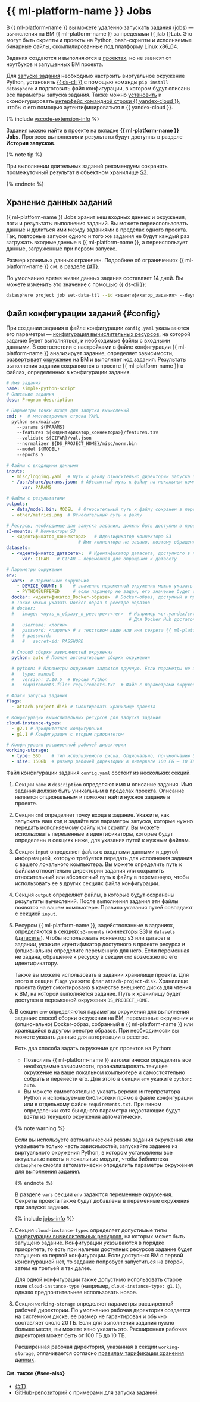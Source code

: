 # {{ ml-platform-name }} Jobs

В {{ ml-platform-name }} вы можете удаленно запускать задания (jobs) — вычисления на ВМ {{ ml-platform-name }} за пределами {{ jlab }}Lab. Это могут быть скрипты и проекты на Python, bash-скрипты и исполняемые бинарные файлы, скомпилированные под платформу Linux x86_64.

Задания создаются и выполняются в [проектах](../project.md), но не зависят от ноутбуков и запущенных ВМ проекта. 

Для [запуска задания](../../operations/projects/work-with-jobs.md) необходимо настроить виртуальное окружение Python, установить [{{ ds-cli }}](cli.md) с помощью команды `pip install datasphere` и подготовить файл конфигурации, в котором будут описаны все параметры запуска задания. Также можно [установить](../../../cli/quickstart.md) и сконфигурировать [интерфейс командной строки {{ yandex-cloud }}](../../../cli/), чтобы с его помощью аутентифицироваться в {{ yandex-cloud }}.

{% include [vscode-extension-info](../../../_includes/datasphere/vscode-extension-info.md) %}

Задания можно найти в проекте на вкладке **{{ ml-platform-name }} Jobs**. Прогресс выполнения и результаты будут доступны в разделе **История запусков**.

{% note tip %}

При выполнении длительных заданий рекомендуем сохранять промежуточный результат в объектном хранилище [S3](../../../glossary/s3.md).

{% endnote %}

## Хранение данных заданий

{{ ml-platform-name }} Jobs хранит кеш входных данных и окружения, логи и результаты выполнения заданий. Вы можете переиспользовать данные и делиться ими между заданиями в пределах одного проекта. Так, повторные запуски одного и того же задания не будут каждый раз загружать входные данные в {{ ml-platform-name }}, а переиспользует данные, загруженные при первом запуске. 

Размер хранимых данных ограничен. Подробнее об ограничениях {{ ml-platform-name }} см. в разделе [{#T}](../limits.md).

По умолчанию время жизни данных задания составляет 14 дней. Вы можете изменить это значение с помощью {{ ds-cli }}:

```bash
datasphere project job set-data-ttl --id <идентификатор_задания> --days <время_жизни_в_днях>
```

## Файл конфигурации заданий {#config}

При создании задания в файле конфигурации `config.yaml` указываются его параметры — [конфигурация вычислительных ресурсов](../configurations.md), на которой задание будет выполняться, и необходимые файлы с входными данными. В соответствии с настройками в файле конфигурации {{ ml-platform-name }} анализирует задание, определяет зависимости, [развертывает окружение](environment.md) на ВМ и выполняет код задания. Результаты выполнения задания сохраняются в проекте {{ ml-platform-name }} в файлах, определенных в конфигурации задания.

```yaml
# Имя задания
name: simple-python-script 
# Описание задания
desc: Program description 

# Параметры точки входа для запуска вычислений
cmd: >  # многострочная строка YAML
  python src/main.py 
    --params ${PARAMS} 
    --features ${<идентификатор_коннектора>}/features.tsv 
    --validate ${CIFAR}/val.json
    --normalizer ${DS_PROJECT_HOME}/misc/norm.bin
    --model ${MODEL}
    --epochs 5

# Файлы с входящими данными 
inputs:
  - misc/logging.yaml  # Путь к файлу относительно директории запуска задания на локальном компьютере
  - /usr/share/params.json: # Абсолютный путь к файлу на локальном компьютере сохранен в переменную PARAMS
      var: PARAMS

# Файлы с результатами
outputs:
  - data/model.bin: MODEL  # Относительный путь к файлу сохранен в переменную MODEL
  - other/metrics.png  # Относительный путь к файлу

# Ресурсы, необходимые для запуска задания, должны быть доступны в проекте 
s3-mounts: # Коннекторы S3
  - <идентификатор_коннектора>   # Идентификатор коннектора S3
                           # Имя коннектора не задано, поэтому обращение к коннектору возможно по его идентификатору
datasets:
  - <идентификатор_датасета>:  # Идентификатор датасета, доступного в проекте
      var: CIFAR   # CIFAR — переменная для обращения к датасету

# Параметры окружения       
env:
  vars:  # Переменные окружения
    - DEVICE_COUNT: 8    # значение переменной окружения можно указать явно
    - PYTHONBUFFERED     # если параметр не задан, его значение будет определено из текущего окружения
  docker: <идентификатор_Docker-образа>  # Docker-образ, доступный в проекте {{ ml-platform-name }}
  # Также можно указать Docker-образ в реестре образов
  # docker:
  #   image: <путь_к_образу_в_реестре>:<тег>  # Например <cr.yandex/crtabcdef12345678900/myenv:0.1>
                                              # Для Docker Hub достаточно указать `<имя>:<тег>`, например `ubuntu:focal` 
  #   username: <логин>
  #   password: <пароль> # в текстовом виде или имя секрета {{ ml-platform-name }}
  #   # password:
  #   #   secret-id: PASSWORD

  # Способ сборки зависимостей окружения
  python: auto # Полная автоматизация сборки окружения

  # python: # Параметры окружения задаются вручную. Если параметры не заданы, их значения будут определены из текущего окружения автоматически
  #   type: manual
  #   version: 3.10.5  # Версия Python
  #   requirements-file: requirements.txt  # Файл с параметрами окружения

# Флаги запуска задания
flags:
  - attach-project-disk # Смонтировать хранилище проекта

# Конфигурации вычислительных ресурсов для запуска задания
cloud-instance-types: 
  - g2.1 # Приоритетная конфигурация
  - g1.1 # Конфигурация с вторым приоритетом

# Конфигурация расширенной рабочей директории
working-storage:
  - type: SSD    # тип используемого диска. Опционально, по-умолчанию SSD. Доступные значения: SSD
  - size: 150Gb  # размер рабочей директории в интервале 100 ГБ — 10 ТБ
```

Файл конфигурации задания `config.yaml` состоит из нескольких секций.

1. Секции `name` и `description` определяют имя и описание задания. Имя задания должно быть уникальным в пределах проекта. Описание является опциональным и поможет найти нужное задание в проекте.

1. Секция `cmd` определяет точку входа в задание. Укажите, как запускать ваш код и задайте все параметры запуска, которые нужно передать исполняемому файлу или скрипту. Вы можете использовать переменные и идентификаторы, которые будут определены в секциях ниже, для указания путей к нужным файлам.

1. Секция `input` определяет файлы с входными данными и другой информацией, которую требуется передать для исполнения задания с вашего локального компьютера. Вы можете определить путь к файлам относительно директории задания или сохранить относительный или абсолютный путь к файлу в переменную, чтобы использовать ее в других секциях файла конфигурации.

1. Секция `output` определяет файлы, в которые будут сохранены результаты вычислений. После выполнения задания эти файлы появятся на вашем компьютере. Правила указания путей совпадают с секцией `input`.

1. Ресурсы {{ ml-platform-name }}, задействованные в заданиях, определяются в секциях `s3-mounts` ([коннекторы S3](../s3-connector.md)) и `datasets` ([датасеты](../dataset.md)). Чтобы использовать коннектор s3 или датасет в задании, укажите идентификатор доступного в проекте ресурса и (опционально) определите переменную для него. Если переменная не задана, обращение к ресурсу в секции `cmd` возможно по его идентификатору.

   Также вы можете использовать в задании хранилище проекта. Для этого в секции `flags` укажите флаг `attach-project-disk`. Хранилище проекта будет смонтировано в качестве внешнего диска для чтения к ВМ, на которой выполняется задание. Путь к хранилищу будет доступен в переменной окружения `DS_PROJECT_HOME`.

1. В секции `env` определяются параметры окружения для выполнения задания: способ сборки окружения на ВМ, переменные окружения и (опционально) Docker-образ, собранный в {{ ml-platform-name }} или хранящийся в другом реестре образов. При необходимости вы можете указать данные для авторизации в реестре.

   Есть два способа задать окружение для проектов на Python:

   * Позволить {{ ml-platform-name }} автоматически определить все необходимые зависимости, проанализировать текущее окружение на ваше локальном компьютере и самостоятельно собрать и перенести его. Для этого в секции `env` укажите `python: auto`.
   * Вы можете самостоятельно указать версию интерпретатора Python и используемые библиотеки прямо в файле конфигурации или в отдельному файле `requirements.txt`. При явном определении хотя бы одного параметра недостающие будут взяты из текущего окружения автоматически.

   {% note warning %}

   Если вы используете автоматический режим задания окружения или указываете только часть зависимостей, запускайте задание из виртуального окружения Python, в котором установлены все актуальные пакеты и локальные модули, чтобы библиотека `datasphere` смогла автоматически определить параметры окружения для выполнения задания.

   {% endnote %}

   В разделе `vars` секции `env` задаются переменные окружения. Секреты проекта также будут добавлены в переменные окружения при запуске задания.

   {% include [jobs-info](../../../_includes/datasphere/jobs-environment.md) %}

1. Секция `cloud-instance-types` определяет допустимые типы [конфигурации вычислительных ресурсов](../configurations.md), на которых может быть запущено задание. Конфигурации указываются в порядке приоритета, то есть при наличии доступных ресурсов задание будет запущено на первой конфигурации. Если доступных ВМ с первой конфигурацией нет, то задание попробует запуститься на второй, затем на третьей и так далее.

   Для одной конфигурации также допустимо использовать старое поле `cloud-instance-type` (например, `cloud-instance-type: g1.1`), однако предпочтительнее использовать новое.

1. Секция `working-storage` определяет параметры расширенной рабочей директории. По умолчанию рабочая директория создается на системном диске, ее размер не гарантирован и обычно составляет около 20 ГБ. Если для выполнения задания нужно больше места, вы можете явно указать это. Расширенная рабочая директория может быть от 100 ГБ до 10 ТБ. 

   Расширенная рабочая директория, указанная в секции `working-storage`, оплачивается согласно [правилам тарификации хранения данных](../../pricing.md#prices-jobs).

#### См. также {#see-also}

* [{#T}](../../operations/projects/work-with-jobs.md)
* [GitHub-репозиторий](https://github.com/yandex-cloud-examples/yc-datasphere-jobs-examples) с примерами для запуска заданий.
